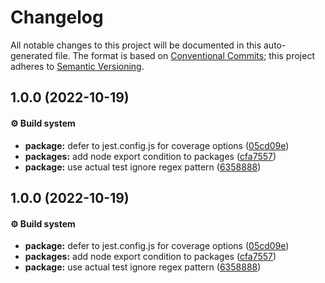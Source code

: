 # Changelog

All notable changes to this project will be documented in this auto-generated
file. The format is based on [Conventional Commits][4]; this project adheres to
[Semantic Versioning][5].

## 1.0.0 (2022-10-19)

#### ⚙️ Build system

- **package:** defer to jest.config.js for coverage options ([05cd09e][1])
- **packages:** add node export condition to packages ([cfa7557][2])
- **package:** use actual test ignore regex pattern ([6358888][3])

## 1.0.0 (2022-10-19)

#### ⚙️ Build system

- **package:** defer to jest.config.js for coverage options ([05cd09e][1])
- **packages:** add node export condition to packages ([cfa7557][2])
- **package:** use actual test ignore regex pattern ([6358888][3])

[1]:
  https://github.com/Xunnamius/unified-utils/commit/05cd09e0cf13f18fa56f6156516bcf546b1238e6
[2]:
  https://github.com/Xunnamius/unified-utils/commit/cfa755794380abeda2748bb0a86f99b0bb136198
[3]:
  https://github.com/Xunnamius/unified-utils/commit/63588887a7377f3ee7488b19c87f1f2bf1faa811
[4]: https://conventionalcommits.org
[5]: https://semver.org
